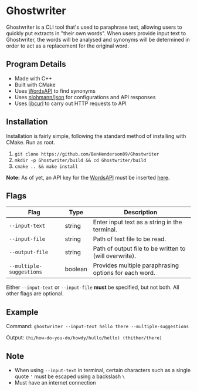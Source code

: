 # Ghostwriter
Ghostwriter is a CLI tool that's used to paraphrase text, allowing users to quickly put extracts in "their own words".
When users provide input text to Ghostwriter, the words will be analysed and synonyms will be determined in order to act
as a replacement for the original word.

## Program Details
 - Made with C++
 - Built with CMake
 - Uses [WordsAPI](https://www.wordsapi.com/) to find synonyms
 - Uses [nlohmann/json](https://github.com/nlohmann/json) for configurations and API responses
 - Uses [libcurl](https://curl.haxx.se/libcurl/) to carry out HTTP requests to API
 
 ## Installation
 Installation is fairly simple, following the standard method of installing with CMake. Run as root.
 1. `git clone https://github.com/BenHenderson09/Ghostwriter`
 2. `mkdir -p Ghostwriter/build && cd Ghostwriter/build`
 3. `cmake .. && make install`
 
 **Note:** As of yet, an API key for the [WordsAPI](https://www.wordsapi.com/) must be inserted
 [here](https://github.com/BenHenderson09/Ghostwriter/blob/master/config/WordApiConfig.hpp#L10).
 
 ## Flags
| Flag                     | Type          | Description                                           |
|--------------------------|---------------| ------------------------------------------------------|
| `--input-text`           | string        | Enter input text as a string in the terminal.         |
| `--input-file`           | string        | Path of text file to be read.                         |
| `--output-file`          | string        | Path of output file to be written to (will overwrite).|
| `--multiple-suggestions` | boolean       | Provides multiple paraphrasing options for each word. |

Either `--input-text` or `--input-file` **must** be specified, but not both. All other flags are optional.

 ## Example
 Command: `ghostwriter --input-text hello there --multiple-suggestions`
 
 Output: `(hi/how-do-you-do/howdy/hullo/hello) (thither/there)`
 
 ## Note
- When using `--input-text` in terminal, certain characters such as a single quote `'`
  must be escaped using a backslash `\`
- Must have an internet connection
